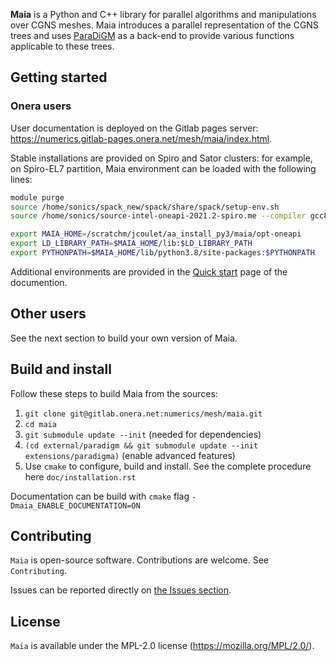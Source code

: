 **Maia** is a Python and C++ library for parallel algorithms and manipulations over CGNS meshes. Maia introduces a parallel representation of the CGNS trees and uses [ParaDiGM](https://gitlab.onera.net/numerics/mesh/paradigm/) as a back-end to provide various functions applicable to these trees.

## Getting started ##

### Onera users 
User documentation is deployed on the Gitlab pages server: https://numerics.gitlab-pages.onera.net/mesh/maia/index.html.

Stable installations are provided on Spiro and Sator clusters: for example, on Spiro-EL7 partition, Maia environment can be loaded with the following lines:

```bash
module purge
source /home/sonics/spack_new/spack/share/spack/setup-env.sh
source /home/sonics/source-intel-oneapi-2021.2-spiro.me --compiler gcc8.3

export MAIA_HOME=/scratchm/jcoulet/aa_install_py3/maia/opt-oneapi
export LD_LIBRARY_PATH=$MAIA_HOME/lib:$LD_LIBRARY_PATH
export PYTHONPATH=$MAIA_HOME/lib/python3.8/site-packages:$PYTHONPATH
```

Additional environments are provided in the [Quick start](https://numerics.gitlab-pages.onera.net/mesh/maia/quick_start.html) page of the documention.

## Other users 

See the next section to build your own version of Maia.

## Build and install ##

Follow these steps to build Maia from the sources:

1. `git clone git@gitlab.onera.net:numerics/mesh/maia.git`
2. `cd maia`
3. `git submodule update --init` (needed for dependencies)
4. `(cd external/paradigm && git submodule update --init extensions/paradigma)` (enable advanced features)
5. Use `cmake` to configure, build and install. See the complete procedure here `doc/installation.rst`

Documentation can be build with `cmake` flag `-Dmaia_ENABLE_DOCUMENTATION=ON`

## Contributing ##
`Maia` is open-source software. Contributions are welcome. See `Contributing`.

Issues can be reported directly on [the Issues section](https://gitlab.onera.net/numerics/mesh/maia/-/issues).

## License ##
`Maia` is available under the MPL-2.0 license (https://mozilla.org/MPL/2.0/).
